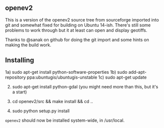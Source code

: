 openev2
-------

This is a version of the openev2 source tree from sourceforge imported into git
and somewhat fixed for building on Ubuntu 14-ish. There's still some problems
to work through but it at least can open and display geotiffs.

Thanks to @sanak on github for doing the git import and some hints on making
the build work.


Installing
--------

1a) sudo apt-get install python-software-properties
1b) sudo add-apt-repository ppa:ubuntugis/ubuntugis-unstable
1c) sudo apt-get update

2) sudo apt-get install python-gdal  (you might need more than this, but it's a start)

3) cd openev2/src && make install && cd ..

4) sudo python setup.py install

`openev2` should now be installed system-wide, in /usr/local.

